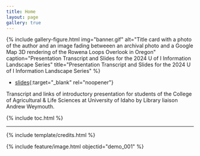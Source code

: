 ```yaml
---
title: Home
layout: page
gallery: true
---
```


{% include gallery-figure.html img="banner.gif" alt="Title card with a photo of the author and an image fading betweeen an archival photo and a Google Map 3D rendering of the Rowena Loops Overlook in Oregon" caption="Presentation Transcript and Slides for the 2024 U of I Information Landscape Series" title="Presentation Transcript and Slides for the 2024 U of I Information Landscape Series" %}

* [slides](https://indd.adobe.com/view/dd70d5ef-b9b2-46cf-a866-60f524ff37e3){:target="_blank" rel="noopener"}

Transcript and links of introductory presentation for students of the College of Agricultural & Life Sciences at University of Idaho by Library liaison Andrew Weymouth.

{% include toc.html %}

------

{% include template/credits.html %}

{% include feature/image.html objectid="demo_001" %}

